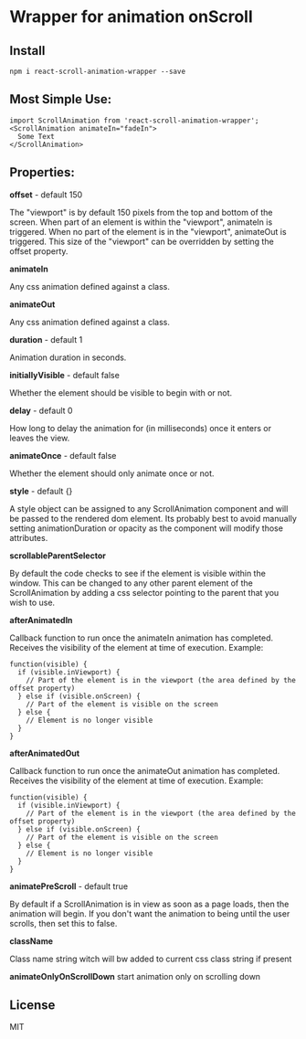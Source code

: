 # Wrapper for animation onScroll

## Install

```shell
npm i react-scroll-animation-wrapper --save
```

## Most Simple Use:

```
import ScrollAnimation from 'react-scroll-animation-wrapper';
<ScrollAnimation animateIn="fadeIn">
  Some Text
</ScrollAnimation>
```

## Properties:

**offset** - default 150

The "viewport" is by default 150 pixels from the top and bottom of the screen. When part of an element is within the "viewport", animateIn is triggered. When no part of the element is in the "viewport", animateOut is triggered. This size of the "viewport" can be overridden by setting the offset property.

**animateIn**

Any css animation defined against a class.

**animateOut**

Any css animation defined against a class.

**duration** - default 1

Animation duration in seconds.

**initiallyVisible** - default false

Whether the element should be visible to begin with or not.

**delay** - default 0

How long to delay the animation for (in milliseconds) once it enters or leaves the view.

**animateOnce** - default false

Whether the element should only animate once or not.

**style** - default {}

A style object can be assigned to any ScrollAnimation component and will be passed to the rendered dom element. Its probably best to avoid manually setting animationDuration or opacity as the component will modify those attributes.

**scrollableParentSelector**

By default the code checks to see if the element is visible within the window. This can be changed to any other parent element of the ScrollAnimation by adding a css selector pointing to the parent that you wish to use.

**afterAnimatedIn**

Callback function to run once the animateIn animation has completed. Receives the visibility of the element at time of execution.
Example:

```
function(visible) {
  if (visible.inViewport) {
    // Part of the element is in the viewport (the area defined by the offset property)
  } else if (visible.onScreen) {
    // Part of the element is visible on the screen
  } else {
    // Element is no longer visible
  }
}
```

**afterAnimatedOut**

Callback function to run once the animateOut animation has completed. Receives the visibility of the element at time of execution.
Example:

```
function(visible) {
  if (visible.inViewport) {
    // Part of the element is in the viewport (the area defined by the offset property)
  } else if (visible.onScreen) {
    // Part of the element is visible on the screen
  } else {
    // Element is no longer visible
  }
}
```

**animatePreScroll** - default true

By default if a ScrollAnimation is in view as soon as a page loads, then the animation will begin. If you don't want the animation to being until the user scrolls, then set this to false.

**className**

Class name string witch will bw added to current css class string if present

**animateOnlyOnScrollDown**
start animation only on scrolling down

## License

MIT
